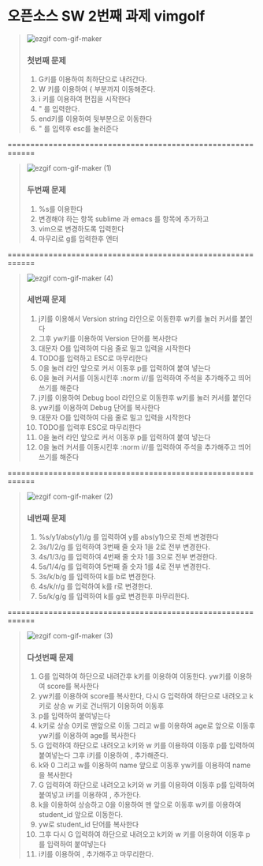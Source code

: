 # 오픈소스 SW 2번째 과제 vimgolf

> ![ezgif com-gif-maker](https://user-images.githubusercontent.com/94624031/144741119-b58bf838-f72a-405e-bce4-364a98e5bdfe.gif)
>
> ### 첫번째 문제
> 1) G키를 이용하여 최하단으로 내려간다.　　　　
> 2) W 키를 이용하여 { 부분까지 이동해준다.　　　　
> 3) i 키를 이용하여 편집을 시작한다　　　　
> 4) " 를 입력한다.　　　　
> 5) end키를 이용하여 뒷부분으로 이동한다　　　　
> 6) " 를 입력후 esc를 눌러준다 　

============================================================

>![ezgif com-gif-maker (1)](https://user-images.githubusercontent.com/94624031/144742748-be110134-a823-46fa-af15-f4d23fe78414.gif)
>
>### 두번째 문제
> 1) %s를 이용한다
> 2) 변경해야 하는 항목 sublime 과 emacs 를 항목에 추가하고
> 3) vim으로 변경하도록 입력한다
> 4) 마무리로 g를 입력한후 엔터　　　　

============================================================

>![ezgif com-gif-maker (4)](https://user-images.githubusercontent.com/94624031/144745852-b5654034-6e1b-41a7-90e8-68dec0097f10.gif)
>
>### 세번째 문제
> 1) j키를 이용해서 Version string 라인으로 이동한후 w키를 눌러 커서를 붙인다
> 2) 그후 yw키를 이용하여 Version 단어를 복사한다
> 3) 대문자 O를 입력하여 다음 줄로 밀고 입력을 시작한다
> 4) TODO를 입력하고 ESC로 마무리한다
> 5) 0을 눌러 라인 앞으로 커서 이동후 p를 입력하여 붙여 넣는다
> 6) 0을 눌러 커서를 이동시킨후 :norm i//를 입력하여 주석을 추가해주고 띄어쓰기를 해준다
> 7) j키를 이용하여 Debug bool 라인으로 이동한후 w키를 눌러 커서를 붙인다
> 8) yw키를 이용하여 Debug 단어를 복사한다
> 9) 대문자 O를 입력하여 다음 줄로 밀고 입력을 시작한다
> 10) TODO를 입력후 ESC로 마무리한다
> 11) 0을 눌러 라인 앞으로 커서 이동후 p를 입력하여 붙여 넣는다
> 12) 0을 눌러 커서를 이동시킨후 :norm i//를 입력하여 주석을 추가해주고 띄어쓰기를 해준다

============================================================

>![ezgif com-gif-maker (2)](https://user-images.githubusercontent.com/94624031/144743440-666ab60f-d054-4e25-bd99-6777ee3e46d8.gif)
>
>### 네번째 문제
> 1) %s/y1/abs(y1)/g 를 입력하여 y를 abs(y1)으로 전체 변경한다
> 2) 3s/1/2/g 를 입력하여 3번째 줄 숫자 1을 2로 전부 변경한다.
> 3) 4s/1/3/g 를 입력하여 4번째 줄 숫자 1를 3으로 전부 변경한다.
> 4) 5s/1/4/g 를 입력하여 5번째 줄 숫자 1를 4로 전부 변경한다.
> 5) 3s/k/b/g 를 입력하여 k를 b로 변경한다.
> 6) 4s/k/r/g 를 입력하여 k를 r로 변경한다.
> 7) 5s/k/g/g 를 입력하여 k를 g로 변경한후 마무리한다.

============================================================

>![ezgif com-gif-maker (3)](https://user-images.githubusercontent.com/94624031/144744039-b2db5303-bb2d-4124-b6b3-61266e9bf281.gif)
>
>### 다섯번째 문제
> 1) G를 입력하여 하단으로 내려간후 k키를 이용하여 이동한다. yw키를 이용하여 score를 복사한다
> 2) yw키를 이용하여 score를 복사한다, 다시 G 입력하여 하단으로 내려오고 k키로 상승 w 키로 건너뛰기 이용하여 이동후
> 3) p를 입력하여 붙여넣는다
> 4) k키로 상승 0키로 맨앞으로 이동 그리고 w를 이용하여 age로 앞으로 이동후 yw키를 이용하여 age를 복사한다 
> 5) G 입력하여 하단으로 내려오고 k키와 w 키를 이용하여 이동후 p를 입력하여 붙여넣는다 그후 i키를 이용하여 , 추가해준다.
> 6) k와 0 그리고 w를 이용하여 name 앞으로 이동후 yw키를 이용하여 name을 복사한다 
> 7) G 입력하여 하단으로 내려오고 k키와 w 키를 이용하여 이동후 p를 입력하여 붙여넣고 i키를 이용하여 , 추가한다.
> 8) k을 이용하여 상승하고 0을 이용하여 맨 앞으로 이동후 w키를 이용하여 student_id 앞으로 이동한다.
> 9) yw로 student_id 단어를 복사한다
> 10) 그후 다시 G 입력하여 하단으로 내려오고 k키와 w 키를 이용하여 이동후 p를 입력하여 붙여넣는다 
> 11) i키를 이용하여 , 추가해주고 마무리한다.
